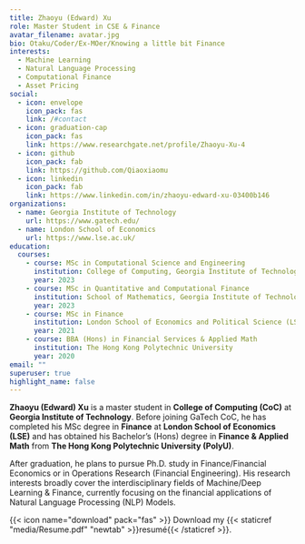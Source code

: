 ```yaml
---
title: Zhaoyu (Edward) Xu
role: Master Student in CSE & Finance
avatar_filename: avatar.jpg
bio: Otaku/Coder/Ex-MOer/Knowing a little bit Finance
interests:
  - Machine Learning
  - Natural Language Processing
  - Computational Finance
  - Asset Pricing
social:
  - icon: envelope
    icon_pack: fas
    link: /#contact
  - icon: graduation-cap
    icon_pack: fas
    link: https://www.researchgate.net/profile/Zhaoyu-Xu-4
  - icon: github
    icon_pack: fab
    link: https://github.com/Qiaoxiaomu
  - icon: linkedin
    icon_pack: fab
    link: https://www.linkedin.com/in/zhaoyu-edward-xu-03400b146
organizations:
  - name: Georgia Institute of Technology
    url: https://www.gatech.edu/
  - name: London School of Economics
    url: https://www.lse.ac.uk/
education:
  courses:
    - course: MSc in Computational Science and Engineering
      institution: College of Computing, Georgia Institute of Technology
      year: 2023
    - course: MSc in Quantitative and Computational Finance
      institution: School of Mathematics, Georgia Institute of Technology
      year: 2023
    - course: MSc in Finance
      institution: London School of Economics and Political Science (LSE)
      year: 2021
    - course: BBA (Hons) in Financial Services & Applied Math
      institution: The Hong Kong Polytechnic University
      year: 2020
email: ""
superuser: true
highlight_name: false
---
```

**Zhaoyu (Edward) Xu** is a master student in **College of Computing (CoC)** at **Georgia Institute of Technology**. Before joining GaTech CoC, he has completed his MSc degree in **Finance** at **London School of Economics (LSE)** and has obtained his Bachelor’s (Hons) degree in **Finance & Applied Math** from **The Hong Kong Polytechnic University (PolyU)**.

After graduation, he plans to pursue Ph.D. study in Finance/Financial Economics or in Operations Research (Financial Engineering). His research interests broadly cover the interdisciplinary fields of Machine/Deep Learning & Finance, currently focusing on the financial applications of Natural Language Processing (NLP) Models.

{{< icon name="download" pack="fas" >}} Download my {{< staticref "media/Resume.pdf" "newtab" >}}resumé{{< /staticref >}}.
